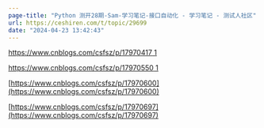 ```yaml
---
page-title: "Python 测开28期-Sam-学习笔记-接口自动化 - 学习笔记 - 测试人社区"
url: https://ceshiren.com/t/topic/29699
date: "2024-04-23 13:42:43"
---
```

[https://www.cnblogs.com/csfsz/p/17970417 1](https://www.cnblogs.com/csfsz/p/17970417)

[https://www.cnblogs.com/csfsz/p/17970550 1](https://www.cnblogs.com/csfsz/p/17970550)

[https://www.cnblogs.com/csfsz/p/17970600](https://www.cnblogs.com/csfsz/p/17970600)

[https://www.cnblogs.com/csfsz/p/17970697](https://www.cnblogs.com/csfsz/p/17970697)